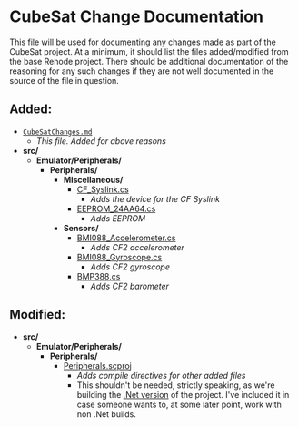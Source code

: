 # CubeSat Change Documentation
This file will be used for documenting any changes made as part of the CubeSat project.
At a minimum, it should list the files added/modified from the base Renode project. There should be additional documentation of the reasoning for any such changes if they are not well documented in the source of the file in question.

## Added:

- [`CubeSatChanges.md`](CubeSatChanges.md)
    - *This file. Added for above reasons*
- **src/**
    - **Emulator/Peripherals/**
        - **Peripherals/**
            - **Miscellaneous/**
                - [CF_Syslink.cs](src/Emulator/Peripherals/Peripherals/Miscellaneous/CF_Syslink.cs)
                    - *Adds the device for the CF Syslink*
                - [EEPROM_24AA64.cs](src/Emulator/Peripherals/Peripherals/Miscellaneous/EEPROM_24AA64.cs)
                    - *Adds EEPROM*
            - **Sensors/**
                - [BMI088_Accelerometer.cs](src/Emulator/Peripherals/Peripherals/Sensors/BMI088_Accelerometer.cs)
                    - *Adds CF2 accelerometer*
                - [BMI088_Gyroscope.cs](src/Emulator/Peripherals/Peripherals/Sensors/BMI088_Gyroscope.cs)
                    - *Adds CF2 gyroscope*
                - [BMP388.cs](src/Emulator/Peripherals/Peripherals/Sensors/BMP388.cs)
                    - *Adds CF2 barometer*


## Modified:

- **src/**
    - **Emulator/Peripherals/**
        - **Peripherals/**
            - [Peripherals.scproj](src/Emulator/Peripherals/Peripherals.csproj)
                - *Adds compile directives for other added files*
                - This shouldn't be needed, strictly speaking, as we're building the [.Net version](src/Emulator/Peripherals/Peripherals_NET.csproj) of the project. I've included it in case someone wants to, at some later point, work with non .Net builds.

